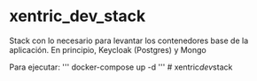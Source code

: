# xentric_dev_stack

Stack con lo necesario para levantar los contenedores base de la aplicación. En principio, Keycloak (Postgres) y Mongo

Para ejecutar:
'''
docker-compose up -d
'''
#   x e n t r i c _ d e v _ s t a c k  
 